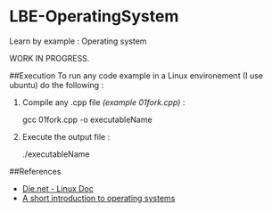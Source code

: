 LBE-OperatingSystem
===================

Learn by example : Operating system

WORK IN PROGRESS.

##Execution
To run any code example in a Linux environement (I use ubuntu) do the following :

1) Compile any .cpp file *(example 01fork.cpp)* :

    gcc 01fork.cpp -o executableName    
  
2) Execute the output file :

    ./executableName
    
##References
- [Die.net - Linux Doc](http://www.die.net)
- [A short introduction to operating systems](http://www.iu.hio.no/~mark/os/os.html)

